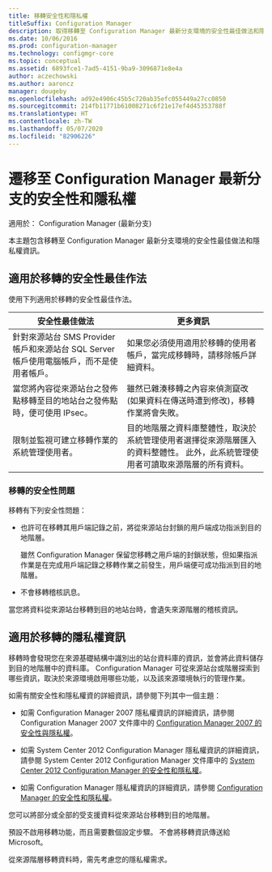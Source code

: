 ```yaml
---
title: 移轉安全性和隱私權
titleSuffix: Configuration Manager
description: 取得移轉至 Configuration Manager 最新分支環境的安全性最佳做法和隱私權資訊。
ms.date: 10/06/2016
ms.prod: configuration-manager
ms.technology: configmgr-core
ms.topic: conceptual
ms.assetid: 6893fce1-7ad5-4151-9ba9-3096871e8e4a
author: aczechowski
ms.author: aaroncz
manager: dougeby
ms.openlocfilehash: ad92e4906c45b5c720ab35efc055449a27cc0850
ms.sourcegitcommit: 214fb11771b61008271c6f21e17ef4d45353788f
ms.translationtype: HT
ms.contentlocale: zh-TW
ms.lasthandoff: 05/07/2020
ms.locfileid: "82906226"
---
```

# <a name="security-and-privacy-for-migration-to-configuration-manager-current-branch"></a>遷移至 Configuration Manager 最新分支的安全性和隱私權

適用於：  Configuration Manager (最新分支)

本主題包含移轉至 Configuration Manager 最新分支環境的安全性最佳做法和隱私權資訊。  

## <a name="security-best-practices-for-migration"></a>適用於移轉的安全性最佳作法  
 使用下列適用於移轉的安全性最佳作法。  

|安全性最佳做法|更多資訊|  
|----------------------------|----------------------|  
|針對來源站台 SMS Provider 帳戶和來源站台 SQL Server 帳戶使用電腦帳戶，而不是使用者帳戶。|如果您必須使用適用於移轉的使用者帳戶，當完成移轉時，請移除帳戶詳細資料。|  
|當您將內容從來源站台之發佈點移轉至目的地站台之發佈點時，便可使用 IPsec。|雖然已雜湊移轉之內容來偵測竄改 (如果資料在傳送時遭到修改)，移轉作業將會失敗。|  
|限制並監視可建立移轉作業的系統管理使用者。|目的地階層之資料庫整體性，取決於系統管理使用者選擇從來源階層匯入的資料整體性。 此外，此系統管理使用者可讀取來源階層的所有資料。|  

### <a name="security-issues-for-migration"></a>移轉的安全性問題  
移轉有下列安全性問題：  

-   也許可在移轉其用戶端記錄之前，將從來源站台封鎖的用戶端成功指派到目的地階層。  

     雖然 Configuration Manager 保留您移轉之用戶端的封鎖狀態，但如果指派作業是在完成用戶端記錄之移轉作業之前發生，用戶端便可成功指派到目的地階層。  

-   不會移轉稽核訊息。  

當您將資料從來源站台移轉到目的地站台時，會遺失來源階層的稽核資訊。  

## <a name="privacy-information-for-migration"></a>適用於移轉的隱私權資訊  
 移轉時會發現您在來源基礎結構中識別出的站台資料庫的資訊，並會將此資料儲存到目的地階層中的資料庫。 Configuration Manager 可從來源站台或階層探索到哪些資訊，取決於來源環境啟用哪些功能，以及該來源環境執行的管理作業。  

 如需有關安全性和隱私權資的詳細資訊，請參閱下列其中一個主題：  

-   如需 Configuration Manager 2007 隱私權資訊的詳細資訊，請參閱 Configuration Manager 2007 文件庫中的 [Configuration Manager 2007 的安全性與隱私權](https://docs.microsoft.com/previous-versions/system-center/configuration-manager-2007/bb680768(v=technet.10))。  

-   如需 System Center 2012 Configuration Manager 隱私權資訊的詳細資訊，請參閱 System Center 2012 Configuration Manager 文件庫中的 [System Center 2012 Configuration Manager 的安全性和隱私權](https://docs.microsoft.com/previous-versions/system-center/system-center-2012-R2/gg682033(v=technet.10))。  

-   如需 Configuration Manager 隱私權資訊的詳細資訊，請參閱 [Configuration Manager 的安全性和隱私權](../../core/plan-design/security/security-and-privacy.md)。  

您可以將部分或全部的受支援資料從來源站台移轉到目的地階層。  

預設不啟用移轉功能，而且需要數個設定步驟。 不會將移轉資訊傳送給 Microsoft。  

從來源階層移轉資料時，需先考慮您的隱私權需求。  
